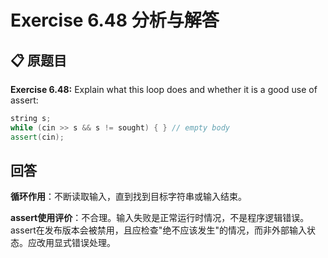 # Exercise 6.48 分析与解答

## 📋 原题目
**Exercise 6.48:** Explain what this loop does and whether it is a good use of assert:

```cpp
string s;
while (cin >> s && s != sought) { } // empty body
assert(cin);
```
## 回答
**循环作用**：不断读取输入，直到找到目标字符串或输入结束。

**assert使用评价**：不合理。输入失败是正常运行时情况，不是程序逻辑错误。assert在发布版本会被禁用，且应检查"绝不应该发生"的情况，而非外部输入状态。应改用显式错误处理。